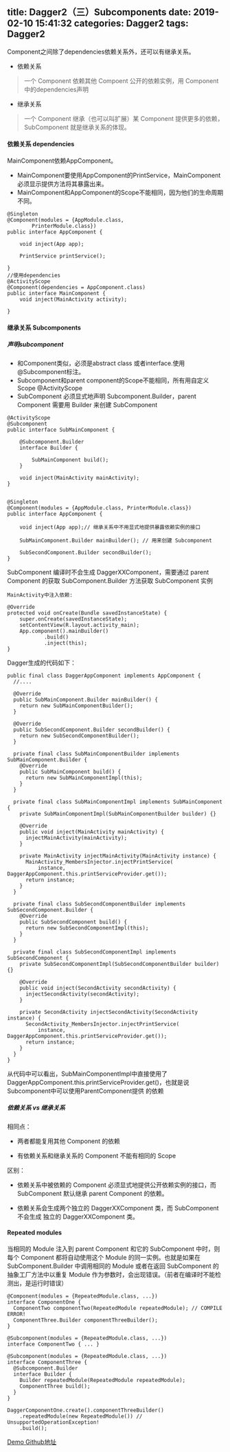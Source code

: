 title: Dagger2（三）Subcomponents
date: 2019-02-10 15:41:32
categories: Dagger2
tags: Dagger2
---

Component之间除了dependencies依赖关系外，还可以有继承关系。
* 依赖关系 
> 一个 Component 依赖其他 Compoent 公开的依赖实例，用 Component 中的dependencies声明
* 继承关系 
> 一个 Component 继承（也可以叫扩展）某 Component 提供更多的依赖，SubComponent 就是继承关系的体现。

#### 依赖关系 dependencies
MainComponent依赖AppComponent。
*  MainComponent要使用AppComponent的PrintService，MainComponent必须显示提供方法将其暴露出来。
*  MainComponent和AppComponent的Scope不能相同，因为他们的生命周期不同。
```
@Singleton
@Component(modules = {AppModule.class,
        PrinterModule.class})
public interface AppComponent {

    void inject(App app);

    PrintService printService();

}
//使用dependencies
@ActivityScope
@Component(dependencies = AppComponent.class)
public interface MainComponent {
    void inject(MainActivity activity);

}

```

#### 继承关系 Subcomponents

##### 声明subcomponent

* 和Component类似，必须是abstract class 或者interface.使用@Subcomponent标注。
* Subcomponent和parent component的Scope不能相同，所有用自定义Scope @ActivityScope
* SubComponent 必须显式地声明 Subcomponent.Builder，parent Component 需要用 Builder 来创建 SubComponent

```
@ActivityScope
@Subcomponent
public interface SubMainComponent {

    @Subcomponent.Builder
    interface Builder {

        SubMainComponent build();
    }

    void inject(MainActivity mainActivity);
}


@Singleton
@Component(modules = {AppModule.class, PrinterModule.class})
public interface AppComponent {

    void inject(App app);// 继承关系中不用显式地提供暴露依赖实例的接口

    SubMainComponent.Builder mainBuilder(); // 用来创建 Subcomponent

    SubSecondComponent.Builder secondBuilder();
}

```
SubComponent 编译时不会生成 DaggerXXComponent，需要通过 parent Component 的获取 SubComponent.Builder 方法获取 SubComponent 实例

```
MainActivity中注入依赖:

@Override
protected void onCreate(Bundle savedInstanceState) {
    super.onCreate(savedInstanceState);
    setContentView(R.layout.activity_main);
    App.component().mainBuilder()
            .build()
            .inject(this);
}
```
Dagger生成的代码如下：
```
public final class DaggerAppComponent implements AppComponent {
  //....

  @Override
  public SubMainComponent.Builder mainBuilder() {
    return new SubMainComponentBuilder();
  }

  @Override
  public SubSecondComponent.Builder secondBuilder() {
    return new SubSecondComponentBuilder();
  }

  private final class SubMainComponentBuilder implements SubMainComponent.Builder {
    @Override
    public SubMainComponent build() {
      return new SubMainComponentImpl(this);
    }
  }

  private final class SubMainComponentImpl implements SubMainComponent {
    private SubMainComponentImpl(SubMainComponentBuilder builder) {}

    @Override
    public void inject(MainActivity mainActivity) {
      injectMainActivity(mainActivity);
    }

    private MainActivity injectMainActivity(MainActivity instance) {
      MainActivity_MembersInjector.injectPrintService(
          instance, DaggerAppComponent.this.printServiceProvider.get());
      return instance;
    }
  }

  private final class SubSecondComponentBuilder implements SubSecondComponent.Builder {
    @Override
    public SubSecondComponent build() {
      return new SubSecondComponentImpl(this);
    }
  }

  private final class SubSecondComponentImpl implements SubSecondComponent {
    private SubSecondComponentImpl(SubSecondComponentBuilder builder) {}

    @Override
    public void inject(SecondActivity secondActivity) {
      injectSecondActivity(secondActivity);
    }

    private SecondActivity injectSecondActivity(SecondActivity instance) {
      SecondActivity_MembersInjector.injectPrintService(
          instance, DaggerAppComponent.this.printServiceProvider.get());
      return instance;
    }
  }
}
```
从代码中可以看出，SubMainComponentImpl中直接使用了DaggerAppComponent.this.printServiceProvider.get()，也就是说Subcomponent中可以使用ParentComponent提供 的依赖


##### 依赖关系 vs 继承关系
相同点：

* 两者都能复用其他 Component 的依赖

* 有依赖关系和继承关系的 Component 不能有相同的 Scope

区别：

* 依赖关系中被依赖的 Component 必须显式地提供公开依赖实例的接口，而 SubComponent 默认继承 parent Component 的依赖。

* 依赖关系会生成两个独立的 DaggerXXComponent 类，而 SubComponent 不会生成 独立的 DaggerXXComponent 类。

#### Repeated modules 

当相同的 Module 注入到 parent Component 和它的 SubComponent 中时，则每个 Component 都将自动使用这个 Module 的同一实例。也就是如果在 SubComponent.Builder 中调用相同的 Module 或者在返回 SubComponent 的抽象工厂方法中以重复 Module 作为参数时，会出现错误。（前者在编译时不能检测出，是运行时错误）

```
@Component(modules = {RepeatedModule.class, ...})
interface ComponentOne {
  ComponentTwo componentTwo(RepeatedModule repeatedModule); // COMPILE ERROR!
  ComponentThree.Builder componentThreeBuilder();
}

@Subcomponent(modules = {RepeatedModule.class, ...})
interface ComponentTwo { ... }

@Subcomponent(modules = {RepeatedModule.class, ...})
interface ComponentThree {
  @Subcomponent.Builder
  interface Builder {
    Builder repeatedModule(RepeatedModule repeatedModule);
    ComponentThree build();
  }
}

DaggerComponentOne.create().componentThreeBuilder()
    .repeatedModule(new RepeatedModule()) // UnsupportedOperationException!
    .build();
```

[Demo Github地址](https://github.com/zhy060307/dagger2)
